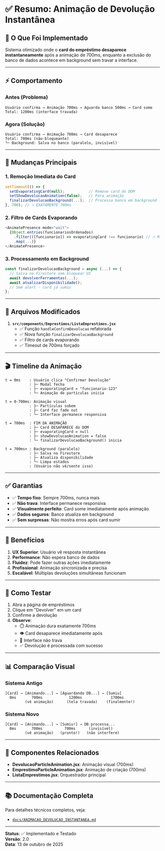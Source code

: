 # ✅ Resumo: Animação de Devolução Instantânea

## 🎯 O Que Foi Implementado

Sistema otimizado onde o **card do empréstimo desaparece instantaneamente** após a animação de 700ms, enquanto a exclusão do banco de dados acontece em background sem travar a interface.

---

## ⚡ Comportamento

### Antes (Problema)
```
Usuário confirma → Animação 700ms → Aguarda banco 500ms → Card some
Total: 1200ms (interface travada)
```

### Agora (Solução)
```
Usuário confirma → Animação 700ms → Card desaparece
Total: 700ms (não-bloqueante)
└─ Background: Salva no banco (paralelo, invisível)
```

---

## 🔧 Mudanças Principais

### 1. **Remoção Imediata do Card**

```javascript
setTimeout(() => {
  setEvaporatingCard(null);           // Remove card do DOM
  setShowDevolucaoAnimation(false);   // Para animação
  finalizarDevolucaoBackground(...);  // Processa banco em background
}, 700); // ⚡ EXATAMENTE 700ms
```

### 2. **Filtro de Cards Evaporando**

```javascript
<AnimatePresence mode="wait">
  {Object.entries(funcionariosOrdenados)
    .filter(([funcionario]) => evaporatingCard !== funcionario) // 🔥 Remove card
    .map(...)}
</AnimatePresence>
```

### 3. **Processamento em Background**

```javascript
const finalizarDevolucaoBackground = async (...) => {
  // Salva no Firestore sem bloquear UI
  await devolverFerramentas(...);
  await atualizarDisponibilidade();
  // Sem alert - card já sumiu
};
```

---

## 📁 Arquivos Modificados

1. **`src/components/Emprestimos/ListaEmprestimos.jsx`**
   - ✅ Função `handleConfirmDevolucao` refatorada
   - ✅ Nova função `finalizarDevolucaoBackground`
   - ✅ Filtro de cards evaporando
   - ✅ Timeout de 700ms forçado

---

## 🎬 Timeline da Animação

```
t = 0ms    : Usuário clica "Confirmar Devolução"
           : ├─ Modal fecha
           : ├─ evaporatingCard = "funcionario-123"
           : └─ Animação de partículas inicia

t = 0-700ms: Animação visual
           : ├─ Partículas sobem
           : ├─ Card faz fade out
           : └─ Interface permanece responsiva

t = 700ms  : FIM DA ANIMAÇÃO
           : ├─ Card DESAPARECE do DOM
           : ├─ evaporatingCard = null
           : ├─ showDevolucaoAnimation = false
           : └─ finalizarDevolucaoBackground() inicia

t = 700ms+ : Background (paralelo)
           : ├─ Salva no Firestore
           : ├─ Atualiza disponibilidade
           : └─ Limpa estados
           : (Usuário não vê/sente isso)
```

---

## ✅ Garantias

- ✅ **Tempo fixo**: Sempre 700ms, nunca mais
- ✅ **Não trava**: Interface permanece responsiva
- ✅ **Visualmente perfeito**: Card some imediatamente após animação
- ✅ **Dados seguros**: Banco atualiza em background
- ✅ **Sem surpresas**: Não mostra erros após card sumir

---

## 🎯 Benefícios

1. **UX Superior**: Usuário vê resposta instantânea
2. **Performance**: Não espera banco de dados
3. **Fluidez**: Pode fazer outras ações imediatamente
4. **Profissional**: Animação sincronizada e precisa
5. **Escalável**: Múltiplas devoluções simultâneas funcionam

---

## 🧪 Como Testar

1. Abra a página de empréstimos
2. Clique em "Devolver" em um card
3. Confirme a devolução
4. **Observe**: 
   - ⏱️ Animação dura exatamente 700ms
   - 👁️ Card desaparece imediatamente após
   - 🚀 Interface não trava
   - ✅ Devolução é processada com sucesso

---

## 📊 Comparação Visual

### Sistema Antigo
```
[Card] → [Animando...] → [Aguardando DB...] → [Sumiu]
  0ms       700ms            1200ms             1700ms
         (vê animação)      (tela travada)    (finalmente!)
```

### Sistema Novo
```
[Card] → [Animando...] → [Sumiu!] → DB processa...
  0ms       700ms          700ms      (invisível)
         (vê animação)   (pronto!)   (não interfere)
```

---

## 🎨 Componentes Relacionados

- **DevolucaoParticleAnimation.jsx**: Animação visual (700ms)
- **EmprestimoParticleAnimation.jsx**: Animação de criação (700ms)
- **ListaEmprestimos.jsx**: Orquestrador principal

---

## 📚 Documentação Completa

Para detalhes técnicos completos, veja:
- [`docs/ANIMACAO_DEVOLUCAO_INSTANTANEA.md`](ANIMACAO_DEVOLUCAO_INSTANTANEA.md)

---

**Status**: ✅ Implementado e Testado  
**Versão**: 2.0  
**Data**: 13 de outubro de 2025
